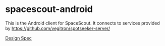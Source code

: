 spacescout-android
==================
This is the Android client for SpaceScout.  It connects to services provided by https://github.com/vegitron/spotseeker-server/

[Design Spec](https://github.com/jcomis/spacescout-android/wiki/Design-Spec)
